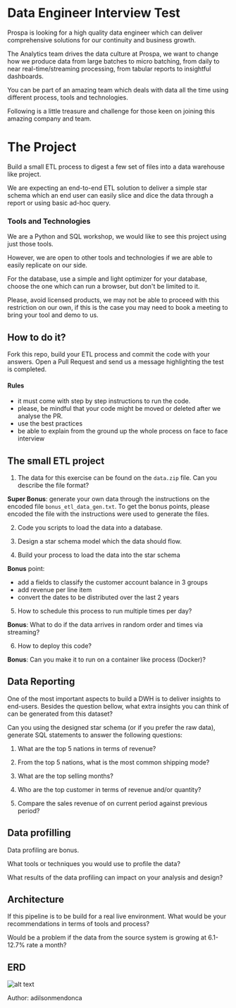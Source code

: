 # Data Engineer Interview Test

Prospa is looking for a high quality data engineer which can deliver comprehensive solutions for our continuity and business growth. 

The Analytics team drives the data culture at Prospa, we want to change how we produce data from large batches to micro batching, from daily to near real-time/streaming processing, from tabular reports to insightful dashboards.    

You can be part of an amazing team which deals with data all the time using different process, tools and technologies.

Following is a little treasure and challenge for those keen on joining this amazing company and team.

# The Project
Build a small ETL process to digest a few set of files into a data warehouse like project. 

We are expecting an end-to-end ETL solution to deliver a simple star schema which an end user can easily slice and dice the data through a report or using basic ad-hoc query.

### Tools and Technologies
We are a Python and SQL workshop, we would like to see this project using just those tools.  

However, we are open to other tools and technologies if we are able to easily replicate on our side. 

For the database, use a simple and light optimizer for your database, choose the one which can run a browser, but don't be limited to it. 

Please, avoid licensed products, we may not be able to proceed with this restriction on our own, if this is the case you may need to book a meeting to bring your tool and demo to us. 

How to do it?
-----------------------
Fork this repo, build your ETL process and commit the code with your answers. Open a Pull Request and send us a message highlighting the test is completed.

#### Rules
* it must come with step by step instructions to run the code.
* please, be mindful that your code might be moved or deleted after we analyse the PR. 
* use the best practices
* be able to explain from the ground up the whole process on face to face interview

The small ETL project
--------- 

1. The data for this exercise can be found on the `data.zip` file. Can you describe the file format?

**Super Bonus**: generate your own data through the instructions on the encoded file `bonus_etl_data_gen.txt`.
To get the bonus points, please encoded the file with the instructions were used to generate the files.

2. Code you scripts to load the data into a database.

3. Design a star schema model which the data should flow.

4. Build your process to load the data into the star schema 

**Bonus** point: 
- add a fields to classify the customer account balance in 3 groups 
- add revenue per line item 
- convert the dates to be distributed over the last 2 years

5. How to schedule this process to run multiple times per day?
 
**Bonus**: What to do if the data arrives in random order and times via streaming?

6. How to deploy this code?

**Bonus**: Can you make it to run on a container like process (Docker)? 

Data Reporting
-------
One of the most important aspects to build a DWH is to deliver insights to end-users. Besides the question bellow, what extra insights you can think of can be generated from this dataset?

Can you using the designed star schema (or if you prefer the raw data), generate SQL statements to answer the following questions:

1. What are the top 5 nations in terms of revenue?

2. From the top 5 nations, what is the most common shipping mode?

3. What are the top selling months?

4. Who are the top customer in terms of revenue and/or quantity?

5. Compare the sales revenue of on current period against previous period?


Data profilling
----   
Data profiling are bonus.

What tools or techniques you would use to profile the data?
 
What results of the data profiling can impact on your analysis and design?   



Architecture
-----
If this pipeline is to be build for a real live environment.
What would be your recommendations in terms of tools and process?

Would be a problem if the data from the source system is growing at 6.1-12.7% rate a month?



ERD
--
![alt text](erd.png "ERD")

Author: adilsonmendonca
